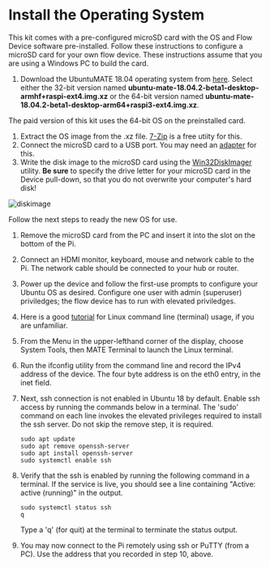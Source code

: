 # Install the Operating System

This kit comes with a pre-configured microSD card with the OS and Flow Device software pre-installed. Follow these instructions to configure a microSD card for your own flow device. These instructions assume that you are using a Windows PC to build the card.

1. Download the UbuntuMATE 18.04 operating system from [here](https://ubuntu-mate.org/raspberry-pi/).  Select either the 32-bit version named **ubuntu-mate-18.04.2-beta1-desktop-armhf+raspi-ext4.img.xz** or the 64-bit version named **ubuntu-mate-18.04.2-beta1-desktop-arm64+raspi3-ext4.img.xz**.

The paid version of this kit uses the 64-bit OS on the preinstalled card.

1. Extract the OS image from the .xz file. [7-Zip](https://www.7-zip.org/) is a free utiity for this.
2. Connect the microSD card to a USB port. You may need an [adapter](https://www.amazon.com/SmartQ-C307-Portable-MicroSDHC-MicroSDXC/dp/B06ZYXR7DL) for this.
3. Write the disk image to the microSD card using the [Win32DiskImager](https://sourceforge.net/projects/win32diskimager/) utility. **Be sure** to specify the drive letter for your microSD card in the Device pull-down, so that you do not overwrite your computer's hard disk!

![diskimage](https://github.com/FieldCommGroup/HART-IP-Developer-Kit/blob/master/media/diskimage.png)

Follow the next steps to ready the new OS for use.

1. Remove the microSD card from the PC and insert it into the slot on the bottom of the Pi.
2. Connect an HDMI monitor, keyboard, mouse and network cable to the Pi. The network cable should be connected to your hub or router.
3. Power up the device and follow the first-use prompts to configure your Ubuntu OS as desired. Configure one user with admin \(superuser\) priviledges; the flow device has to run with elevated priviledges.
4. Here is a good [tutorial](https://tutorials.ubuntu.com/tutorial/command-line-for-beginners#0) for Linux command line \(terminal\) usage, if you are unfamiliar.
5. From the Menu in the upper-lefthand corner of the display, choose System Tools, then MATE Terminal to launch the Linux terminal.
6. Run the ifconfig utility from the command line and record the IPv4 address of the device. The four byte address is on the eth0 entry, in the inet field.
7. Next, ssh connection is not enabled in Ubuntu 18 by default. Enable ssh access by running the commands below in a terminal. The 'sudo' command on each line invokes the elevated privileges required to install the ssh server. Do not skip the remove step, it is required.

   ```text
   sudo apt update
   sudo apt remove openssh-server
   sudo apt install openssh-server
   sudo systemctl enable ssh
   ```

8. Verify that the ssh is enabled by running the following command in a terminal. If the service is live, you should see a line containing "Active: active \(running\)" in the output.

   ```text
   sudo systemctl status ssh
   q
   ```

   Type a 'q' \(for quit\) at the terminal to terminate the status output.

9. You may now connect to the Pi remotely using ssh or PuTTY \(from a PC\). Use the address that you recorded in step 10, above.

